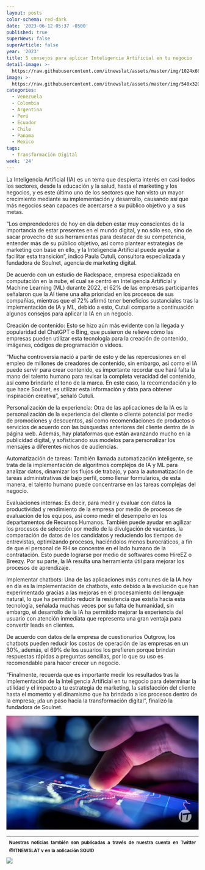```yaml
---
layout: posts
color-schema: red-dark
date: '2023-06-12 05:37 -0500'
published: true
superNews: false
superArticle: false
year: '2023'
title: 5 consejos para aplicar Inteligencia Artificial en tu negocio
detail-image: >-
  https://raw.githubusercontent.com/itnewslat/assets/master/img/1024x680/Inteligencia-Artificial-IA-g.jpg
image: >-
  https://raw.githubusercontent.com/itnewslat/assets/master/img/540x320/Inteligencia-Artificial-IA-p.jpg
categories:
  - Venezuela
  - Colombia
  - Argentina
  - Perú
  - Ecuador
  - Chile
  - Panama
  - Mexico
tags:
  - Transformación Digital
week: '24'
---
```

La Inteligencia Artificial (IA) es un tema que despierta interés en casi todos los sectores, desde la educación y la salud, hasta el marketing y los negocios, y es este último uno de los sectores que han visto un mayor crecimiento mediante su implementación y desarrollo, causando así que más negocios sean capaces de acercarse a su público objetivo y a sus metas.

“Los emprendedores de hoy en día deben estar muy conscientes de la importancia de estar presentes en el mundo digital, y no sólo eso, sino de sacar provecho de sus herramientas para destacar de su competencia, entender más de su público objetivo, así como plantear estrategias de marketing con base en ello, y la Inteligencia Artificial puede ayudar a facilitar esta transición”, indicó Paula Cutuli, consultora especializada y fundadora de Soulnet, agencia de marketing digital.

De acuerdo con un estudio de Rackspace, empresa especializada en computación en la nube, el cual se centró en Inteligencia Artificial y Machine Learning (ML) durante 2022, el 62% de las empresas participantes señalaron que la AI tiene una alta prioridad en los procesos de sus compañías, mientras que el 72% afirmó tener beneficios sustanciales tras la implementación de IA y ML, debido a esto, Cutuli comparte a continuación algunos consejos para aplicar la IA en un negocio.

Creación de contenido: Esto se hizo aún más evidente con la llegada y popularidad del ChatGPT o Bing, que pusieron de relieve cómo las empresas pueden utilizar esta tecnología para la creación de contenido, imágenes, códigos de programación o videos. 

“Mucha controversia nació a partir de esto y de las repercusiones en el empleo de millones de creadores de contenido, sin embargo, así como el IA puede servir para crear contenido, es importante recordar que hará falta la mano del talento humano para revisar la completa veracidad del contenido, así como brindarle el tono de la marca. En este caso, la recomendación y lo que hace Soulnet, es utilizar esta información y data para obtener inspiración creativa”, señaló Cutuli.

Personalización de la experiencia: Otra de las aplicaciones de la IA es la personalización de la experiencia del cliente o cliente potencial por medio de promociones y descuentos, así como recomendaciones de productos o servicios de acuerdo con las búsquedas anteriores del cliente dentro de la página web. Además, hay plataformas que están avanzando mucho en la publicidad digital, y sofisticando sus modelos para personalizar los mensajes a diferentes nichos de audiencias. 

Automatización de tareas: También llamada automatización inteligente, se trata de la implementación de algoritmos complejos de IA y ML para analizar datos, dinamizar los flujos de trabajo, y para la automatización de tareas administrativas de bajo perfil, como llenar formularios, de esta manera, el talento humano puede concentrarse en las tareas complejas del negocio.

Evaluaciones internas: Es decir, para medir y evaluar con datos la productividad y rendimiento de la empresa por medio de procesos de evaluación de los equipos, así como medir el desempeño en los departamentos de Recursos Humanos. También puede ayudar en agilizar los procesos de selección por medio de la divulgación de vacantes, la comparación de datos de los candidatos y reduciendo los tiempos de entrevistas, optimizando procesos, haciéndolos menos burocráticos, a fin de que el personal de RH se concentre en el lado humano de la contratación. Esto puede lograrse por medio de softwares como HireEZ o Breezy.
Por su parte, la IA resulta una herramienta útil para mejorar los procesos de aprendizaje.

Implementar chatbots: Una de las aplicaciones más comunes de la IA hoy en día es la implementación de chatbots, esto debido a la evolución que han experimentado gracias a las mejoras en el procesamiento del lenguaje natural, lo que ha permitido reducir la resistencia que existía hacia esta tecnología, señalada muchas veces por su falta de humanidad, sin embargo, el desarrollo de la IA ha permitido mejorar la experiencia del usuario con atención inmediata que representa una gran ventaja para convertir leads en clientes.

De acuerdo con datos de la empresa de cuestionarios Outgrow, los chatbots pueden reducir los costos de operación de las empresas en un 30%, además, el 69% de los usuarios los prefieren porque brindan respuestas rápidas a preguntas sencillas, por lo que su uso es recomendable para hacer crecer un negocio.

“Finalmente, recuerda que es importante medir los resultados tras la implementación de la Inteligencia Artificial en tu negocio para determinar la utilidad y el impacto a tu estrategia de marketing, la satisfacción del cliente hasta el momento y el dinamismo que ha brindado a los procesos dentro de la empresa; ¡da un paso hacia la transformación digital”, finalizó la fundadora de Soulnet.

![](https://raw.githubusercontent.com/itnewslat/assets/master/img/540x320/Inteligencia-Artificial-IA-p.jpg)

<table style="height: 42px;" width="569">
<tbody>
<tr>
<td style="text-align: justify;"><sub><strong>Nuestras noticias también son publicadas a través de nuestra cuenta en Twitter <a href="https://twitter.com/itnewslat?lang=es">@ITNEWSLAT</a> y en la aplicación <a href="https://squidapp.co/en/">SQUID</a></strong></sub></td>
</tr>
</tbody>
</table>
<img src="https://tracker.metricool.com/c3po.jpg?hash=56f88a41e39ab42c063cc51676587a04"/>